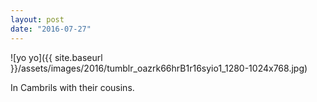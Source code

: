 ```yaml
---
layout: post
date: "2016-07-27"
---
```


![yo yo]({{ site.baseurl }}/assets/images/2016/tumblr_oazrk66hrB1r16syio1_1280-1024x768.jpg)

In Cambrils with their cousins.
